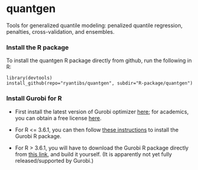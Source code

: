 # quantgen

Tools for generalized quantile modeling: penalized quantile regression,
penalties, cross-validation, and ensembles. 

### Install the R package

To install the quantgen R package directly from github, run the following in R:

```{r}
library(devtools)
install_github(repo="ryantibs/quantgen", subdir="R-package/quantgen")
```

### Install Gurobi for R

- First install the latest version of Gurobi optimizer
  [here](https://www.gurobi.com/products/gurobi-optimizer/); for academics, you
  can obtain a free license
  [here](https://www.gurobi.com/academia/academic-program-and-licenses/).

- For R <= 3.6.1, you can then follow
  [these instructions](https://www.gurobi.com/documentation/9.0/refman/ins_the_r_package.html)
  to install the Gurobi R package.

- For R > 3.6.1, you will have to download the Gurobi R package directly from
  [this link](https://upload.gurobi.com/gurobiR/gurobi9.0.2_R.tar.gz), and build
  it yourself.  (It is apparently not yet fully released/supported by Gurobi.)

